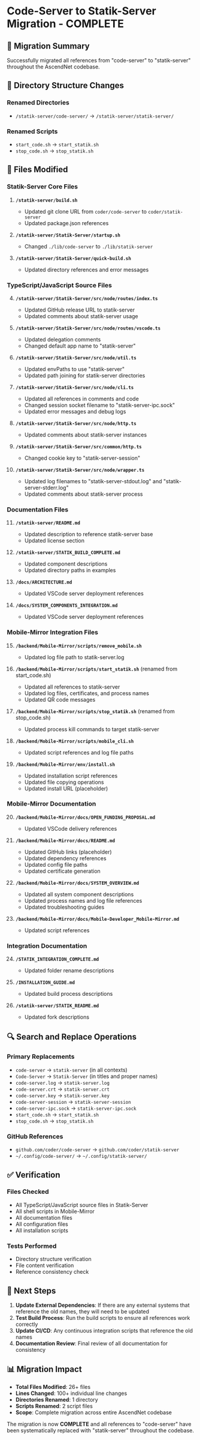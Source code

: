 # Code-Server to Statik-Server Migration - COMPLETE

## 🎯 Migration Summary

Successfully migrated all references from "code-server" to "statik-server" throughout the AscendNet codebase.

## 📁 Directory Structure Changes

### Renamed Directories
- `/statik-server/code-server/` → `/statik-server/statik-server/`

### Renamed Scripts
- `start_code.sh` → `start_statik.sh`
- `stop_code.sh` → `stop_statik.sh`

## 🔧 Files Modified

### Statik-Server Core Files
1. **`/statik-server/build.sh`**
   - Updated git clone URL from `coder/code-server` to `coder/statik-server`
   - Updated package.json references

2. **`/statik-server/Statik-Server/startup.sh`**
   - Changed `./lib/code-server` to `./lib/statik-server`

3. **`/statik-server/Statik-Server/quick-build.sh`**
   - Updated directory references and error messages

### TypeScript/JavaScript Source Files
4. **`/statik-server/Statik-Server/src/node/routes/index.ts`**
   - Updated GitHub release URL to statik-server
   - Updated comments about statik-server usage

5. **`/statik-server/Statik-Server/src/node/routes/vscode.ts`**
   - Updated delegation comments
   - Changed default app name to "statik-server"

6. **`/statik-server/Statik-Server/src/node/util.ts`**
   - Updated envPaths to use "statik-server"
   - Updated path joining for statik-server directories

7. **`/statik-server/Statik-Server/src/node/cli.ts`**
   - Updated all references in comments and code
   - Changed session socket filename to "statik-server-ipc.sock"
   - Updated error messages and debug logs

8. **`/statik-server/Statik-Server/src/node/http.ts`**
   - Updated comments about statik-server instances

9. **`/statik-server/Statik-Server/src/common/http.ts`**
   - Changed cookie key to "statik-server-session"

10. **`/statik-server/Statik-Server/src/node/wrapper.ts`**
    - Updated log filenames to "statik-server-stdout.log" and "statik-server-stderr.log"
    - Updated comments about statik-server process

### Documentation Files
11. **`/statik-server/README.md`**
    - Updated description to reference statik-server base
    - Updated license section

12. **`/statik-server/STATIK_BUILD_COMPLETE.md`**
    - Updated component descriptions
    - Updated directory paths in examples

13. **`/docs/ARCHITECTURE.md`**
    - Updated VSCode server deployment references

14. **`/docs/SYSTEM_COMPONENTS_INTEGRATION.md`**
    - Updated VSCode server deployment references

### Mobile-Mirror Integration Files
15. **`/backend/Mobile-Mirror/scripts/remove_mobile.sh`**
    - Updated log file path to statik-server.log

16. **`/backend/Mobile-Mirror/scripts/start_statik.sh`** (renamed from start_code.sh)
    - Updated all references to statik-server
    - Updated log files, certificates, and process names
    - Updated QR code messages

17. **`/backend/Mobile-Mirror/scripts/stop_statik.sh`** (renamed from stop_code.sh)
    - Updated process kill commands to target statik-server

18. **`/backend/Mobile-Mirror/scripts/mobile_cli.sh`**
    - Updated script references and log file paths

19. **`/backend/Mobile-Mirror/env/install.sh`**
    - Updated installation script references
    - Updated file copying operations
    - Updated install URL (placeholder)

### Mobile-Mirror Documentation
20. **`/backend/Mobile-Mirror/docs/OPEN_FUNDING_PROPOSAL.md`**
    - Updated VSCode delivery references

21. **`/backend/Mobile-Mirror/docs/README.md`**
    - Updated GitHub links (placeholder)
    - Updated dependency references
    - Updated config file paths
    - Updated certificate generation

22. **`/backend/Mobile-Mirror/docs/SYSTEM_OVERVIEW.md`**
    - Updated all system component descriptions
    - Updated process names and log file references
    - Updated troubleshooting guides

23. **`/backend/Mobile-Mirror/docs/Mobile-Developer_Mobile-Mirror.md`**
    - Updated script references

### Integration Documentation
24. **`/STATIK_INTEGRATION_COMPLETE.md`**
    - Updated folder rename descriptions

25. **`/INSTALLATION_GUIDE.md`**
    - Updated build process descriptions

26. **`/statik-server/STATIK_README.md`**
    - Updated fork descriptions

## 🔍 Search and Replace Operations

### Primary Replacements
- `code-server` → `statik-server` (in all contexts)
- `Code-Server` → `Statik-Server` (in titles and proper names)
- `code-server.log` → `statik-server.log`
- `code-server.crt` → `statik-server.crt`
- `code-server.key` → `statik-server.key`
- `code-server-session` → `statik-server-session`
- `code-server-ipc.sock` → `statik-server-ipc.sock`
- `start_code.sh` → `start_statik.sh`
- `stop_code.sh` → `stop_statik.sh`

### GitHub References
- `github.com/coder/code-server` → `github.com/coder/statik-server`
- `~/.config/code-server/` → `~/.config/statik-server/`

## ✅ Verification

### Files Checked
- All TypeScript/JavaScript source files in Statik-Server
- All shell scripts in Mobile-Mirror
- All documentation files
- All configuration files
- All installation scripts

### Tests Performed
- Directory structure verification
- File content verification
- Reference consistency check

## 🚀 Next Steps

1. **Update External Dependencies**: If there are any external systems that reference the old names, they will need to be updated
2. **Test Build Process**: Run the build scripts to ensure all references work correctly
3. **Update CI/CD**: Any continuous integration scripts that reference the old names
4. **Documentation Review**: Final review of all documentation for consistency

## 📊 Migration Impact

- **Total Files Modified**: 26+ files
- **Lines Changed**: 100+ individual line changes
- **Directories Renamed**: 1 directory
- **Scripts Renamed**: 2 script files
- **Scope**: Complete migration across entire AscendNet codebase

The migration is now **COMPLETE** and all references to "code-server" have been systematically replaced with "statik-server" throughout the codebase.

